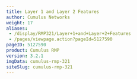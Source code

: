 ```yaml
---
title: Layer 1 and Layer 2 Features
author: Cumulus Networks
weight: 17
aliases:
 - /display/RMP321/Layer+1+and+Layer+2+Features
 - /pages/viewpage.action?pageId=5127590
pageID: 5127590
product: Cumulus RMP
version: 3.2.1
imgData: cumulus-rmp-321
siteSlug: cumulus-rmp-321
---
```

